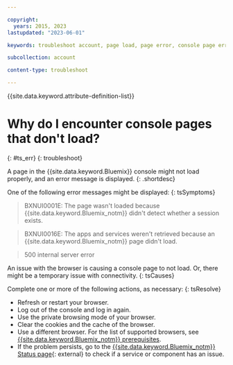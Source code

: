 ```yaml
---

copyright:
  years: 2015, 2023
lastupdated: "2023-06-01"

keywords: troubleshoot account, page load, page error, console page error

subcollection: account

content-type: troubleshoot

---
```


{{site.data.keyword.attribute-definition-list}}

# Why do I encounter console pages that don't load?
{: #ts_err}
{: troubleshoot}

A page in the {{site.data.keyword.Bluemix}} console might not load properly, and an error message is displayed.
{: .shortdesc}

One of the following error messages might be displayed:
{: tsSymptoms}

> BXNUI0001E: The page wasn't loaded because {{site.data.keyword.Bluemix_notm}} didn't detect whether a session exists.

> BXNUI0016E: The apps and services weren't retrieved because an {{site.data.keyword.Bluemix_notm}} page didn't load.

> 500 internal server error

An issue with the browser is causing a console page to not load. Or, there might be a temporary issue with connectivity.
{: tsCauses}

Complete one or more of the following actions, as necessary:
{: tsResolve}

* Refresh or restart your browser.
* Log out of the console and log in again.
* Use the private browsing mode of your browser.
* Clear the cookies and the cache of the browser.
* Use a different browser. For the list of supported browsers, see [{{site.data.keyword.Bluemix_notm}} prerequisites](/docs/overview?topic=overview-prereqs-platform).
* If the problem persists, go to the [{{site.data.keyword.Bluemix_notm}} Status page](https://cloud.ibm.com/status){: external} to check if a service or component has an issue.
